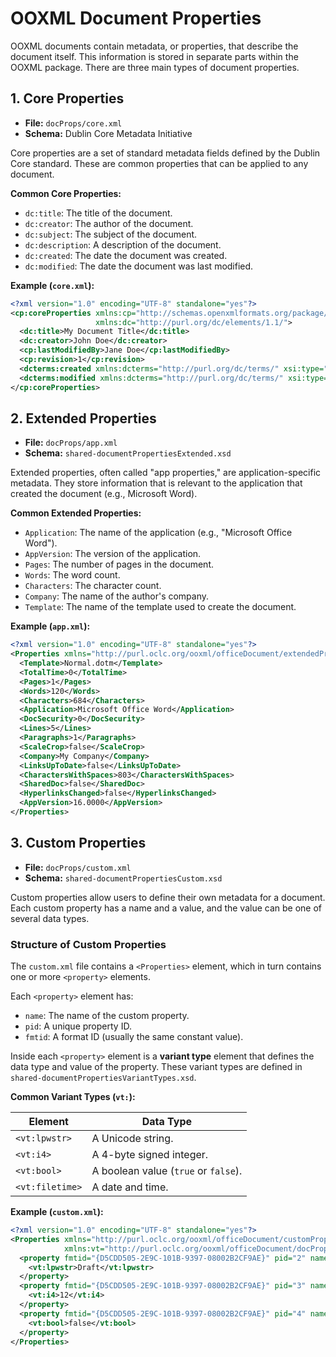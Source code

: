 # OOXML Document Properties

OOXML documents contain metadata, or properties, that describe the document itself. This information is stored in separate parts within the OOXML package. There are three main types of document properties.

## 1. Core Properties

*   **File:** `docProps/core.xml`
*   **Schema:** Dublin Core Metadata Initiative

Core properties are a set of standard metadata fields defined by the Dublin Core standard. These are common properties that can be applied to any document.

**Common Core Properties:**

*   `dc:title`: The title of the document.
*   `dc:creator`: The author of the document.
*   `dc:subject`: The subject of the document.
*   `dc:description`: A description of the document.
*   `dc:created`: The date the document was created.
*   `dc:modified`: The date the document was last modified.

**Example (`core.xml`):**
```xml
<?xml version="1.0" encoding="UTF-8" standalone="yes"?>
<cp:coreProperties xmlns:cp="http://schemas.openxmlformats.org/package/2006/metadata/core-properties" 
                   xmlns:dc="http://purl.org/dc/elements/1.1/">
  <dc:title>My Document Title</dc:title>
  <dc:creator>John Doe</dc:creator>
  <cp:lastModifiedBy>Jane Doe</cp:lastModifiedBy>
  <cp:revision>1</cp:revision>
  <dcterms:created xmlns:dcterms="http://purl.org/dc/terms/" xsi:type="dcterms:W3CDTF">2024-01-01T10:00:00Z</dcterms:created>
  <dcterms:modified xmlns:dcterms="http://purl.org/dc/terms/" xsi:type="dcterms:W3CDTF">2024-01-01T11:00:00Z</dcterms:modified>
</cp:coreProperties>
```

## 2. Extended Properties

*   **File:** `docProps/app.xml`
*   **Schema:** `shared-documentPropertiesExtended.xsd`

Extended properties, often called "app properties," are application-specific metadata. They store information that is relevant to the application that created the document (e.g., Microsoft Word).

**Common Extended Properties:**

*   `Application`: The name of the application (e.g., "Microsoft Office Word").
*   `AppVersion`: The version of the application.
*   `Pages`: The number of pages in the document.
*   `Words`: The word count.
*   `Characters`: The character count.
*   `Company`: The name of the author's company.
*   `Template`: The name of the template used to create the document.

**Example (`app.xml`):**
```xml
<?xml version="1.0" encoding="UTF-8" standalone="yes"?>
<Properties xmlns="http://purl.oclc.org/ooxml/officeDocument/extendedProperties">
  <Template>Normal.dotm</Template>
  <TotalTime>0</TotalTime>
  <Pages>1</Pages>
  <Words>120</Words>
  <Characters>684</Characters>
  <Application>Microsoft Office Word</Application>
  <DocSecurity>0</DocSecurity>
  <Lines>5</Lines>
  <Paragraphs>1</Paragraphs>
  <ScaleCrop>false</ScaleCrop>
  <Company>My Company</Company>
  <LinksUpToDate>false</LinksUpToDate>
  <CharactersWithSpaces>803</CharactersWithSpaces>
  <SharedDoc>false</SharedDoc>
  <HyperlinksChanged>false</HyperlinksChanged>
  <AppVersion>16.0000</AppVersion>
</Properties>
```

## 3. Custom Properties

*   **File:** `docProps/custom.xml`
*   **Schema:** `shared-documentPropertiesCustom.xsd`

Custom properties allow users to define their own metadata for a document. Each custom property has a name and a value, and the value can be one of several data types.

### Structure of Custom Properties

The `custom.xml` file contains a `<Properties>` element, which in turn contains one or more `<property>` elements.

Each `<property>` element has:
*   `name`: The name of the custom property.
*   `pid`: A unique property ID.
*   `fmtid`: A format ID (usually the same constant value).

Inside each `<property>` element is a **variant type** element that defines the data type and value of the property. These variant types are defined in `shared-documentPropertiesVariantTypes.xsd`.

**Common Variant Types (`vt:`):**

| Element | Data Type |
| --- | --- |
| `<vt:lpwstr>` | A Unicode string. |
| `<vt:i4>` | A 4-byte signed integer. |
| `<vt:bool>` | A boolean value (`true` or `false`). |
| `<vt:filetime>` | A date and time. |

**Example (`custom.xml`):**
```xml
<?xml version="1.0" encoding="UTF-8" standalone="yes"?>
<Properties xmlns="http://purl.oclc.org/ooxml/officeDocument/customProperties" 
            xmlns:vt="http://purl.oclc.org/ooxml/officeDocument/docPropsVTypes">
  <property fmtid="{D5CDD505-2E9C-101B-9397-08002B2CF9AE}" pid="2" name="DocumentStatus">
    <vt:lpwstr>Draft</vt:lpwstr>
  </property>
  <property fmtid="{D5CDD505-2E9C-101B-9397-08002B2CF9AE}" pid="3" name="VersionNumber">
    <vt:i4>12</vt:i4>
  </property>
  <property fmtid="{D5CDD505-2E9C-101B-9397-08002B2CF9AE}" pid="4" name="IsApproved">
    <vt:bool>false</vt:bool>
  </property>
</Properties>
```

